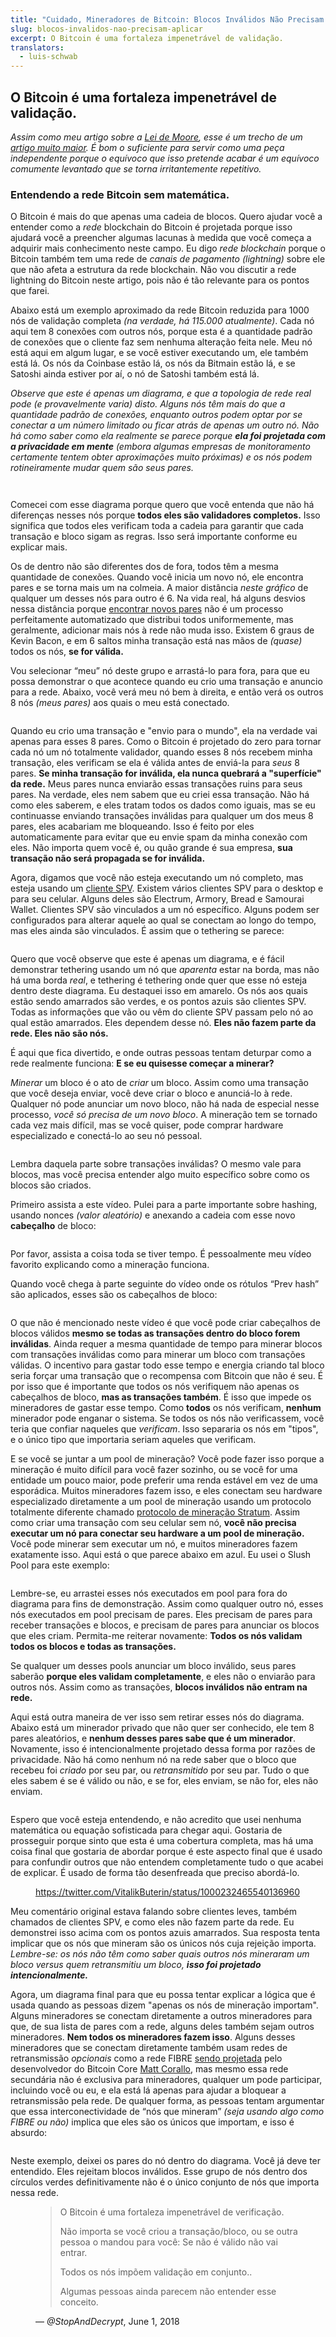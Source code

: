```yaml
---
title: "Cuidado, Mineradores de Bitcoin: Blocos Inválidos Não Precisam Aplicar"
slug: blocos-invalidos-nao-precisam-aplicar
excerpt: O Bitcoin é uma fortaleza impenetrável de validação.
translators:
  - luis-schwab
---
```


## O Bitcoin é uma fortaleza impenetrável de validação.

_Assim como meu artigo sobre a [Lei de Moore](https://hackernoon.com/moores-observation-35f7b25e5773), esse é um trecho de um [artigo muito maior](https://hackernoon.com/sharding-centralizes-ethereum-by-selling-you-scaling-in-disguised-as-scaling-out-266c136fc55d). É bom o suficiente para servir como uma peça independente porque o equívoco que isso pretende acabar é um equívoco comumente levantado que se torna irritantemente repetitivo._

### Entendendo a rede Bitcoin sem matemática.

O Bitcoin é mais do que apenas uma cadeia de blocos. Quero ajudar você a entender como a _rede_ blockchain do Bitcoin é projetada porque isso ajudará você a preencher algumas lacunas à medida que você começa a adquirir mais conhecimento neste campo. Eu digo _rede blockchain_ porque o Bitcoin também tem uma rede de _canais de pagamento_ _(lightning)_ sobre ele que não afeta a estrutura da rede blockchain. Não vou discutir a rede lightning do Bitcoin neste artigo, pois não é tão relevante para os pontos que farei.

Abaixo está um exemplo aproximado da rede Bitcoin reduzida para 1000 nós de validação completa _(na verdade, há 115.000 atualmente)_. Cada nó aqui tem 8 conexões com outros nós, porque esta é a quantidade padrão de conexões que o cliente faz sem nenhuma alteração feita nele. Meu nó está aqui em algum lugar, e se você estiver executando um, ele também está lá. Os nós da Coinbase estão lá, os nós da Bitmain estão lá, e se Satoshi ainda estiver por aí, o nó de Satoshi também está lá.

_Observe que este é apenas um diagrama, e que a topologia de rede real pode (e provavelmente varia) disto. Alguns nós têm mais do que a quantidade padrão de conexões, enquanto outros podem optar por se conectar a um número limitado ou ficar atrás de apenas um outro nó. Não há como saber como ela realmente se parece porque **ela foi projetada com a privacidade em mente** (embora algumas empresas de monitoramento certamente tentem obter aproximações muito próximas) e os nós podem rotineiramente mudar quem são seus pares._

<figure>
  <img src="/static/img/mempool/bitcoin-miners-beware-invalid-blocks-need-not-apply/figure-1.png" alt="">
</figure>

<figure>
  <img src="/static/img/mempool/bitcoin-miners-beware-invalid-blocks-need-not-apply/figure-2.gif" alt="">
</figure>

Comecei com esse diagrama porque quero que você entenda que não há diferenças nesses nós porque **todos eles são validadores completos.** Isso significa que todos eles verificam toda a cadeia para garantir que cada transação e bloco sigam as regras. Isso será importante conforme eu explicar mais.

Os de dentro não são diferentes dos de fora, todos têm a mesma quantidade de conexões. Quando você inicia um novo nó, ele encontra pares e se torna mais um na colmeia. A maior distância _neste gráfico_ de qualquer um desses nós para outro é 6. Na vida real, há alguns desvios nessa distância porque [encontrar novos pares](https://en.bitcoin.it/wiki/Satoshi_Client_Node_Discovery) não é um processo perfeitamente automatizado que distribui todos uniformemente, mas geralmente, adicionar mais nós à rede não muda isso. Existem 6 graus de Kevin Bacon, e em 6 saltos minha transação está nas mãos de _(quase)_ todos os nós, **se for válida.**

Vou selecionar “meu” nó deste grupo e arrastá-lo para fora, para que eu possa demonstrar o que acontece quando eu crio uma transação e anuncio para a rede. Abaixo, você verá meu nó bem à direita, e então verá os outros 8 nós _(meus pares)_ aos quais o meu está conectado.

<figure>
  <img src="/static/img/mempool/bitcoin-miners-beware-invalid-blocks-need-not-apply/figure-3.png" alt="">
</figure>

Quando eu crio uma transação e "envio para o mundo", ela na verdade vai apenas para esses 8 pares. Como o Bitcoin é projetado do zero para tornar cada nó um nó totalmente validador, quando esses 8 nós recebem minha transação, eles verificam se ela é válida antes de enviá-la para _seus_ 8 pares. **Se minha transação for inválida, ela nunca quebrará a "superfície" da rede.** Meus pares nunca enviarão essas transações ruins para seus pares. Na verdade, eles nem sabem que eu criei essa transação. Não há como eles saberem, e eles tratam todos os dados como iguais, mas se eu continuasse enviando transações inválidas para qualquer um dos meus 8 pares, eles acabariam me bloqueando. Isso é feito por eles automaticamente para evitar que eu envie spam da minha conexão com eles. Não importa quem você é, ou quão grande é sua empresa, **sua transação não será propagada se for inválida.**

Agora, digamos que você não esteja executando um nó completo, mas esteja usando um [cliente SPV](https://en.bitcoin.it/wiki/Thin_Client_Security). Existem vários clientes SPV para o desktop e para seu celular. Alguns deles são Electrum, Armory, Bread e Samourai Wallet. Clientes SPV são vinculados a um nó específico. Alguns podem ser configurados para alterar aquele ao qual se conectam ao longo do tempo, mas eles ainda são vinculados. É assim que o tethering se parece:

<figure>
  <img src="/static/img/mempool/bitcoin-miners-beware-invalid-blocks-need-not-apply/figure-4.png" alt="">
</figure>

Quero que você observe que este é apenas um diagrama, e é fácil demonstrar tethering usando um nó que _aparenta_ estar na borda, mas não há uma borda _real_, e tethering é tethering onde quer que esse nó esteja dentro deste diagrama. Eu destaquei isso em amarelo. Os nós aos quais estão sendo amarrados são verdes, e os pontos azuis são clientes SPV. Todas as informações que vão ou vêm do cliente SPV passam pelo nó ao qual estão amarrados. Eles dependem desse nó. **Eles não fazem parte da rede. Eles não são nós.**

É aqui que fica divertido, e onde outras pessoas tentam deturpar como a rede realmente funciona: **E se eu quisesse começar a minerar?**

_Minerar_ um bloco é o ato de _criar_ um bloco. Assim como uma transação que você deseja enviar, você deve criar o bloco e anunciá-lo à rede. Qualquer nó pode anunciar um novo bloco, não há nada de especial nesse processo, _você só precisa de um novo bloco_. A mineração tem se tornado cada vez mais difícil, mas se você quiser, pode comprar hardware especializado e conectá-lo ao seu nó pessoal.

<figure>
  <img src="/static/img/mempool/bitcoin-miners-beware-invalid-blocks-need-not-apply/figure-5.png" alt="">
</figure>

Lembra daquela parte sobre transações inválidas? O mesmo vale para blocos, mas você precisa entender algo muito específico sobre como os blocos são criados.

Primeiro assista a este vídeo. Pulei para a parte importante sobre hashing, usando nonces _(valor aleatório)_ e anexando a cadeia com esse novo **cabeçalho** de bloco:

<figure>
  <img src="/static/img/mempool/bitcoin-miners-beware-invalid-blocks-need-not-apply/figure-6.jpg" alt="">
</figure>

Por favor, assista a coisa toda se tiver tempo. É pessoalmente meu vídeo favorito explicando como a mineração funciona.

Quando você chega à parte seguinte do vídeo onde os rótulos “Prev hash” são aplicados, esses são os cabeçalhos de bloco:

<figure>
  <img src="/static/img/mempool/bitcoin-miners-beware-invalid-blocks-need-not-apply/figure-7.png" alt="">
</figure>

O que não é mencionado neste vídeo é que você pode criar cabeçalhos de blocos válidos **mesmo se todas as transações dentro do bloco forem inválidas**. Ainda requer a mesma quantidade de tempo para minerar blocos com transações inválidas como para minerar um bloco com transações válidas. O incentivo para gastar todo esse tempo e energia criando tal bloco seria forçar uma transação que o recompensa com Bitcoin que não é seu. É por isso que é importante que todos os nós verifiquem não apenas os cabeçalhos de bloco, **mas as transações também**. É isso que impede os mineradores de gastar esse tempo. Como **todos** os nós verificam, **nenhum** minerador pode enganar o sistema. Se todos os nós não verificassem, você teria que confiar naqueles que _verificam_. Isso separaria os nós em "tipos", e o único tipo que importaria seriam aqueles que verificam.

E se você se juntar a um pool de mineração? Você pode fazer isso porque a mineração é muito difícil para você fazer sozinho, ou se você for uma entidade um pouco maior, pode preferir uma renda estável em vez de uma esporádica. Muitos mineradores fazem isso, e eles conectam seu hardware especializado diretamente a um pool de mineração usando um protocolo totalmente diferente chamado [protocolo de mineração Stratum](https://en.bitcoin.it/wiki/Stratum_mining_protocol). Assim como criar uma transação com seu celular sem nó, **você não precisa executar um nó para conectar seu hardware a um pool de mineração.** Você pode minerar sem executar um nó, e muitos mineradores fazem exatamente isso. Aqui está o que parece abaixo em azul. Eu usei o Slush Pool para este exemplo:

<figure>
  <img src="/static/img/mempool/bitcoin-miners-beware-invalid-blocks-need-not-apply/figure-8.png" alt="">
</figure>

Lembre-se, eu arrastei esses nós executados em pool para fora do diagrama para fins de demonstração. Assim como qualquer outro nó, esses nós executados em pool precisam de pares. Eles precisam de pares para receber transações e blocos, e precisam de pares para anunciar os blocos que eles criam. Permita-me reiterar novamente: **Todos os nós validam todos os blocos e todas as transações.**

Se qualquer um desses pools anunciar um bloco inválido, seus pares saberão **porque eles validam completamente**, e eles não o enviarão para outros nós. Assim como as transações, **blocos inválidos não entram na rede.**

Aqui está outra maneira de ver isso sem retirar esses nós do diagrama. Abaixo está um minerador privado que não quer ser conhecido, ele tem 8 pares aleatórios, e **nenhum desses pares sabe que é um minerador**. Novamente, isso é intencionalmente projetado dessa forma por razões de privacidade. Não há como nenhum nó na rede saber que o bloco que recebeu foi _criado_ por seu par, ou _retransmitido_ por seu par. Tudo o que eles sabem é se é válido ou não, e se for, eles enviam, se não for, eles não enviam.

<figure>
  <img src="/static/img/mempool/bitcoin-miners-beware-invalid-blocks-need-not-apply/figure-9.png" alt="">
</figure>

Espero que você esteja entendendo, e não acredito que usei nenhuma matemática ou equação sofisticada para chegar aqui. Gostaria de prosseguir porque sinto que esta é uma cobertura completa, mas há uma coisa final que gostaria de abordar porque é este aspecto final que é usado para confundir outros que não entendem completamente tudo o que acabei de explicar. É usado de forma tão desenfreada que preciso abordá-lo.

<figure>
  <img src="/static/img/mempool/bitcoin-miners-beware-invalid-blocks-need-not-apply/figure-10.png" alt="">
  <figcaption>
    <a href="https://x.com/VitalikButerin/status/1000232465540136960">https://twitter.com/VitalikButerin/status/1000232465540136960</a>
  </figcaption>
</figure>

Meu comentário original estava falando sobre clientes leves, também chamados de clientes SPV, e como eles não fazem parte da rede. Eu demonstrei isso acima com os pontos azuis amarrados. Sua resposta tenta implicar que os nós que mineram são os únicos nós cuja rejeição importa. _Lembre-se: os nós não têm como saber quais outros nós mineraram um bloco versus quem retransmitiu um bloco, **isso foi projetado intencionalmente.**_

Agora, um diagrama final para que eu possa tentar explicar a lógica que é usada quando as pessoas dizem "apenas os nós de mineração importam". Alguns mineradores se conectam diretamente a outros mineradores para que, de sua lista de pares com a rede, alguns deles também sejam outros mineradores. **Nem todos os mineradores fazem isso**. Alguns desses mineradores que se conectam diretamente também usam redes de retransmissão _opcionais_ como a rede FIBRE [sendo projetada](http://bluematt.bitcoin.ninja/2016/07/07/relay-networks/) pelo desenvolvedor do Bitcoin Core [Matt Corallo](https://x.com/TheBlueMatt), mas mesmo essa rede secundária não é exclusiva para mineradores, qualquer um pode participar, incluindo você ou eu, e ela está lá apenas para ajudar a bloquear a retransmissão pela rede. De qualquer forma, as pessoas tentam argumentar que essa interconectividade de “nós que mineram” _(seja usando algo como FIBRE ou não)_ implica que eles são os únicos que importam, e isso é absurdo:

<figure>
  <img src="/static/img/mempool/bitcoin-miners-beware-invalid-blocks-need-not-apply/figure-11.png" alt="">
</figure>

Neste exemplo, deixei os pares do nó dentro do diagrama. Você já deve ter entendido. Eles rejeitam blocos inválidos. Esse grupo de nós dentro dos círculos verdes definitivamente não é o único conjunto de nós que importa nessa rede.

<figure>
  <blockquote>
    <p>O Bitcoin é uma fortaleza impenetrável de verificação.</p>
    <p>Não importa se você criou a transação/bloco, ou se outra pessoa o mandou para você: Se não é válido não vai entrar.</p>
    <p>Todos os nós impõem validação em conjunto..</p>
    <p>Algumas pessoas ainda parecem não entender esse conceito.</p>
  </blockquote>
  <figcaption>— <cite>@StopAndDecrypt</cite>, <time datetime="2018-06-01">June 1, 2018</time></figcaption>
</figure>
